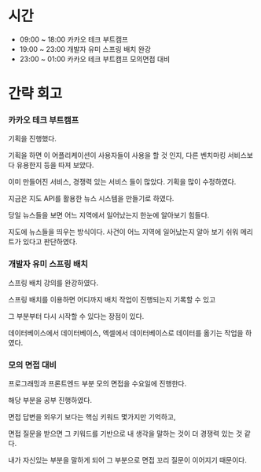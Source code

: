 # 시간
- 09:00 ~ 18:00 카카오 테크 부트캠프 
- 19:00 ~ 23:00 개발자 유미 스프링 배치 완강
- 23:00 ~ 01:00 카카오 테크 부트캠프 모의면접 대비

# 간략 회고

### 카카오 테크 부트캠프

기획을 진행했다. 

기획을 하면 이 어플리케이션이 사용자들이 사용을 할 것 인지, 다른 벤치마킹 서비스보다 유용한지 등을 따져 보았다.

이미 만들어진 서비스, 경쟁력 있는 서비스 들이 많았다. 기획을 많이 수정하였다.

지금은 지도 API를 활용한 뉴스 시스템을 만들기로 하였다.

당일 뉴스들을 보면 어느 지역에서 일어났는지 한눈에 알아보기 힘들다.

지도에 뉴스들을 띄우는 방식이다. 사건이 어느 지역에 일어났는지 알아 보기 쉬워 메리트가 있다고 판단하였다.

### 개발자 유미 스프링 배치

스프링 배치 강의를 완강하였다.

스프링 배치를 이용하면 어디까지 배치 작업이 진행되는지 기록할 수 있고

그 부분부터 다시 시작할 수 있다는 장점이 있다.

데이터베이스에서 데이터베이스, 엑셀에서 데이터베이스로 데이터를 옮기는 작업을 하였다.

### 모의 면접 대비

프로그래밍과 프론트엔드 부분 모의 면접을 수요일에 진행한다.

해당 부분을 공부 진행하였다.

면접 답변을 외우기 보다는 핵심 키워드 몇가지만 기억하고, 

면접 질문을 받으면 그 키워드를 기반으로 내 생각을 말하는 것이 더 경쟁력 있는 것 같다.

내가 자신있는 부분을 말하게 되어 그 부분으로 면접 꼬리 질문이 이어지기 때문이다.